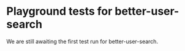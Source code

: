 # Playground tests for better-user-search
We are still awaiting the first test run for better-user-search.
